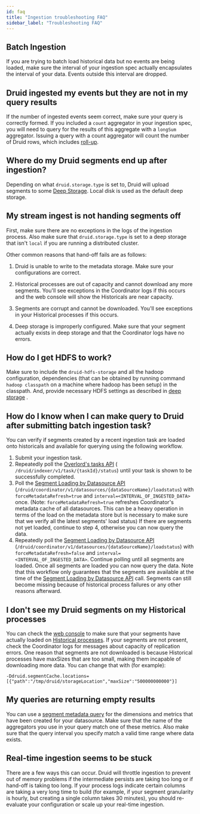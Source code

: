 ```yaml
---
id: faq
title: "Ingestion troubleshooting FAQ"
sidebar_label: "Troubleshooting FAQ"
---
```


<!--
  ~ Licensed to the Apache Software Foundation (ASF) under one
  ~ or more contributor license agreements.  See the NOTICE file
  ~ distributed with this work for additional information
  ~ regarding copyright ownership.  The ASF licenses this file
  ~ to you under the Apache License, Version 2.0 (the
  ~ "License"); you may not use this file except in compliance
  ~ with the License.  You may obtain a copy of the License at
  ~
  ~   http://www.apache.org/licenses/LICENSE-2.0
  ~
  ~ Unless required by applicable law or agreed to in writing,
  ~ software distributed under the License is distributed on an
  ~ "AS IS" BASIS, WITHOUT WARRANTIES OR CONDITIONS OF ANY
  ~ KIND, either express or implied.  See the License for the
  ~ specific language governing permissions and limitations
  ~ under the License.
  -->

## Batch Ingestion

If you are trying to batch load historical data but no events are being loaded, make sure the interval of your ingestion spec actually encapsulates the interval of your data. Events outside this interval are dropped.

## Druid ingested my events but they are not in my query results

If the number of ingested events seem correct, make sure your query is correctly formed. If you included a `count` aggregator in your ingestion spec, you will need to query for the results of this aggregate with a `longSum` aggregator. Issuing a query with a count aggregator will count the number of Druid rows, which includes [roll-up](../design/index.md).

## Where do my Druid segments end up after ingestion?

Depending on what `druid.storage.type` is set to, Druid will upload segments to some [Deep Storage](../design/deep-storage.md). Local disk is used as the default deep storage.

## My stream ingest is not handing segments off

First, make sure there are no exceptions in the logs of the ingestion process. Also make sure that `druid.storage.type` is set to a deep storage that isn't `local` if you are running a distributed cluster.

Other common reasons that hand-off fails are as follows:

1) Druid is unable to write to the metadata storage. Make sure your configurations are correct.

2) Historical processes are out of capacity and cannot download any more segments. You'll see exceptions in the Coordinator logs if this occurs and the web console will show the Historicals are near capacity.

3) Segments are corrupt and cannot be downloaded. You'll see exceptions in your Historical processes if this occurs.

4) Deep storage is improperly configured. Make sure that your segment actually exists in deep storage and that the Coordinator logs have no errors.

## How do I get HDFS to work?

Make sure to include the `druid-hdfs-storage` and all the hadoop configuration, dependencies (that can be obtained by running command `hadoop classpath` on a machine where hadoop has been setup) in the classpath. And, provide necessary HDFS settings as described in [deep storage](../design/deep-storage.md) .

## How do I know when I can make query to Druid after submitting batch ingestion task?

You can verify if segments created by a recent ingestion task are loaded onto historicals and available for querying using the following workflow.
1. Submit your ingestion task.
2. Repeatedly poll the [Overlord's tasks API](../api-reference/api-reference.md#tasks) ( `/druid/indexer/v1/task/{taskId}/status`) until your task is shown to be successfully completed.
3. Poll the [Segment Loading by Datasource API](../api-reference/api-reference.md#segment-loading-by-datasource) (`/druid/coordinator/v1/datasources/{dataSourceName}/loadstatus`) with 
`forceMetadataRefresh=true` and `interval=<INTERVAL_OF_INGESTED_DATA>` once. 
(Note: `forceMetadataRefresh=true` refreshes Coordinator's metadata cache of all datasources. This can be a heavy operation in terms of the load on the metadata store but is necessary to make sure that we verify all the latest segments' load status)
If there are segments not yet loaded, continue to step 4, otherwise you can now query the data.
4. Repeatedly poll the [Segment Loading by Datasource API](../api-reference/api-reference.md#segment-loading-by-datasource) (`/druid/coordinator/v1/datasources/{dataSourceName}/loadstatus`) with 
`forceMetadataRefresh=false` and `interval=<INTERVAL_OF_INGESTED_DATA>`. 
Continue polling until all segments are loaded. Once all segments are loaded you can now query the data. 
Note that this workflow only guarantees that the segments are available at the time of the [Segment Loading by Datasource API](../api-reference/api-reference.md#segment-loading-by-datasource) call. Segments can still become missing because of historical process failures or any other reasons afterward.

## I don't see my Druid segments on my Historical processes

You can check the [web console](../operations/web-console.md) to make sure that your segments have actually loaded on [Historical processes](../design/historical.md). If your segments are not present, check the Coordinator logs for messages about capacity of replication errors. One reason that segments are not downloaded is because Historical processes have maxSizes that are too small, making them incapable of downloading more data. You can change that with (for example):

```
-Ddruid.segmentCache.locations=[{"path":"/tmp/druid/storageLocation","maxSize":"500000000000"}]
 ```

## My queries are returning empty results

You can use a [segment metadata query](../querying/segmentmetadataquery.md) for the dimensions and metrics that have been created for your datasource. Make sure that the name of the aggregators you use in your query match one of these metrics. Also make sure that the query interval you specify match a valid time range where data exists.

## Real-time ingestion seems to be stuck

There are a few ways this can occur. Druid will throttle ingestion to prevent out of memory problems if the intermediate persists are taking too long or if hand-off is taking too long. If your process logs indicate certain columns are taking a very long time to build (for example, if your segment granularity is hourly, but creating a single column takes 30 minutes), you should re-evaluate your configuration or scale up your real-time ingestion.
